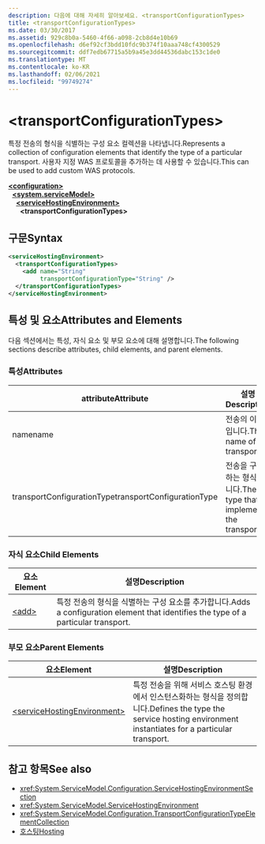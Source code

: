 ```yaml
---
description: 다음에 대해 자세히 알아보세요. <transportConfigurationTypes>
title: <transportConfigurationTypes>
ms.date: 03/30/2017
ms.assetid: 929c8b0a-5460-4f66-a098-2cb8d4e10b69
ms.openlocfilehash: d6ef92cf3bdd10fdc9b374f10aaa748cf4300529
ms.sourcegitcommit: ddf7edb67715a5b9a45e3dd44536dabc153c1de0
ms.translationtype: MT
ms.contentlocale: ko-KR
ms.lasthandoff: 02/06/2021
ms.locfileid: "99749274"
---
```

# \<transportConfigurationTypes>

<span data-ttu-id="1a8b7-102">특정 전송의 형식을 식별하는 구성 요소 컬렉션을 나타냅니다.</span><span class="sxs-lookup"><span data-stu-id="1a8b7-102">Represents a collection of configuration elements that identify the type of a particular transport.</span></span> <span data-ttu-id="1a8b7-103">사용자 지정 WAS 프로토콜을 추가하는 데 사용할 수 있습니다.</span><span class="sxs-lookup"><span data-stu-id="1a8b7-103">This can be used to add custom WAS protocols.</span></span>  
  
[**\<configuration>**](../configuration-element.md)\
&nbsp;&nbsp;[**\<system.serviceModel>**](system-servicemodel.md)\
&nbsp;&nbsp;&nbsp;&nbsp;[**\<serviceHostingEnvironment>**](servicehostingenvironment.md)\
&nbsp;&nbsp;&nbsp;&nbsp;&nbsp;&nbsp;**\<transportConfigurationTypes>**  
  
## <a name="syntax"></a><span data-ttu-id="1a8b7-104">구문</span><span class="sxs-lookup"><span data-stu-id="1a8b7-104">Syntax</span></span>  
  
```xml  
<serviceHostingEnvironment>
  <transportConfigurationTypes>
    <add name="String"
         transportConfigurationType="String" />
  </transportConfigurationTypes>
</serviceHostingEnvironment>
```  
  
## <a name="attributes-and-elements"></a><span data-ttu-id="1a8b7-105">특성 및 요소</span><span class="sxs-lookup"><span data-stu-id="1a8b7-105">Attributes and Elements</span></span>  

 <span data-ttu-id="1a8b7-106">다음 섹션에서는 특성, 자식 요소 및 부모 요소에 대해 설명합니다.</span><span class="sxs-lookup"><span data-stu-id="1a8b7-106">The following sections describe attributes, child elements, and parent elements.</span></span>  
  
### <a name="attributes"></a><span data-ttu-id="1a8b7-107">특성</span><span class="sxs-lookup"><span data-stu-id="1a8b7-107">Attributes</span></span>  
  
|<span data-ttu-id="1a8b7-108">attribute</span><span class="sxs-lookup"><span data-stu-id="1a8b7-108">Attribute</span></span>|<span data-ttu-id="1a8b7-109">설명</span><span class="sxs-lookup"><span data-stu-id="1a8b7-109">Description</span></span>|  
|---------------|-----------------|  
|<span data-ttu-id="1a8b7-110">name</span><span class="sxs-lookup"><span data-stu-id="1a8b7-110">name</span></span>|<span data-ttu-id="1a8b7-111">전송의 이름입니다.</span><span class="sxs-lookup"><span data-stu-id="1a8b7-111">The name of the transport</span></span>|  
|<span data-ttu-id="1a8b7-112">transportConfigurationType</span><span class="sxs-lookup"><span data-stu-id="1a8b7-112">transportConfigurationType</span></span>|<span data-ttu-id="1a8b7-113">전송을 구현하는 형식입니다.</span><span class="sxs-lookup"><span data-stu-id="1a8b7-113">The type that implements the transport</span></span>|  
  
### <a name="child-elements"></a><span data-ttu-id="1a8b7-114">자식 요소</span><span class="sxs-lookup"><span data-stu-id="1a8b7-114">Child Elements</span></span>  
  
|<span data-ttu-id="1a8b7-115">요소</span><span class="sxs-lookup"><span data-stu-id="1a8b7-115">Element</span></span>|<span data-ttu-id="1a8b7-116">설명</span><span class="sxs-lookup"><span data-stu-id="1a8b7-116">Description</span></span>|  
|-------------|-----------------|  
|[\<add>](add-of-transportconfigurationtype.md)|<span data-ttu-id="1a8b7-117">특정 전송의 형식을 식별하는 구성 요소를 추가합니다.</span><span class="sxs-lookup"><span data-stu-id="1a8b7-117">Adds a configuration element that identifies the type of a particular transport.</span></span>|  
  
### <a name="parent-elements"></a><span data-ttu-id="1a8b7-118">부모 요소</span><span class="sxs-lookup"><span data-stu-id="1a8b7-118">Parent Elements</span></span>  
  
|<span data-ttu-id="1a8b7-119">요소</span><span class="sxs-lookup"><span data-stu-id="1a8b7-119">Element</span></span>|<span data-ttu-id="1a8b7-120">설명</span><span class="sxs-lookup"><span data-stu-id="1a8b7-120">Description</span></span>|  
|-------------|-----------------|  
|[\<serviceHostingEnvironment>](servicehostingenvironment.md)|<span data-ttu-id="1a8b7-121">특정 전송을 위해 서비스 호스팅 환경에서 인스턴스화하는 형식을 정의합니다.</span><span class="sxs-lookup"><span data-stu-id="1a8b7-121">Defines the type the service hosting environment instantiates for a particular transport.</span></span>|  
  
## <a name="see-also"></a><span data-ttu-id="1a8b7-122">참고 항목</span><span class="sxs-lookup"><span data-stu-id="1a8b7-122">See also</span></span>

- <xref:System.ServiceModel.Configuration.ServiceHostingEnvironmentSection>
- <xref:System.ServiceModel.ServiceHostingEnvironment>
- <xref:System.ServiceModel.Configuration.TransportConfigurationTypeElementCollection>
- [<span data-ttu-id="1a8b7-123">호스팅</span><span class="sxs-lookup"><span data-stu-id="1a8b7-123">Hosting</span></span>](../../../wcf/feature-details/hosting.md)
